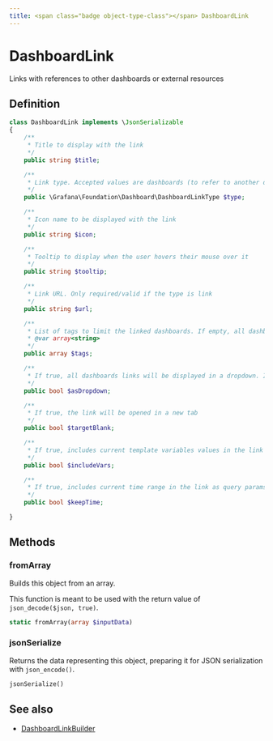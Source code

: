```yaml
---
title: <span class="badge object-type-class"></span> DashboardLink
---
```

# <span class="badge object-type-class"></span> DashboardLink

Links with references to other dashboards or external resources

## Definition

```php
class DashboardLink implements \JsonSerializable
{
    /**
     * Title to display with the link
     */
    public string $title;

    /**
     * Link type. Accepted values are dashboards (to refer to another dashboard) and link (to refer to an external resource)
     */
    public \Grafana\Foundation\Dashboard\DashboardLinkType $type;

    /**
     * Icon name to be displayed with the link
     */
    public string $icon;

    /**
     * Tooltip to display when the user hovers their mouse over it
     */
    public string $tooltip;

    /**
     * Link URL. Only required/valid if the type is link
     */
    public string $url;

    /**
     * List of tags to limit the linked dashboards. If empty, all dashboards will be displayed. Only valid if the type is dashboards
     * @var array<string>
     */
    public array $tags;

    /**
     * If true, all dashboards links will be displayed in a dropdown. If false, all dashboards links will be displayed side by side. Only valid if the type is dashboards
     */
    public bool $asDropdown;

    /**
     * If true, the link will be opened in a new tab
     */
    public bool $targetBlank;

    /**
     * If true, includes current template variables values in the link as query params
     */
    public bool $includeVars;

    /**
     * If true, includes current time range in the link as query params
     */
    public bool $keepTime;

}
```
## Methods

### <span class="badge object-method"></span> fromArray

Builds this object from an array.

This function is meant to be used with the return value of `json_decode($json, true)`.

```php
static fromArray(array $inputData)
```

### <span class="badge object-method"></span> jsonSerialize

Returns the data representing this object, preparing it for JSON serialization with `json_encode()`.

```php
jsonSerialize()
```

## See also

 * <span class="badge builder"></span> [DashboardLinkBuilder](./builder-DashboardLinkBuilder.md)
